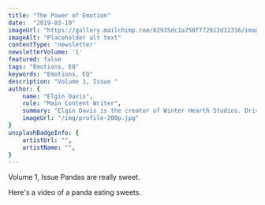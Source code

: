 ```yaml
---
title: "The Power of Emotion"
date:  "2019-03-10"
imageUrl: "https://gallery.mailchimp.com/82935dc1a750f772912d12316/images/77d52e17-6790-4f6c-9689-e6e737b808fa.jpg"
imageAlt: "Placeholder alt text"
contentType: 'newsletter'
newsletterVolume: '1'
featured: false
tags: "Emotions, EQ"
keywords: "Emotions, EQ"
description: "Volume 1, Issue "
author: {
    name: "Elgin Davis",
    role: "Main Content Writer",
    summary: "Elgin Davis is the creator of Winter Hearth Studios. Driven by a passionate spirit and boundless curiosity, Davis' work seeks to explore the depths of humanity and what it might look like to live a hyper-meaningful existence here on earth.",
    imageUrl: "/img/profile-200p.jpg" 
}
unsplashBadgeInfo: {
    artistUrl: "",
    artistName: "",
}
---
```

Volume 1, Issue
Pandas are really sweet.

Here's a video of a panda eating sweets.

